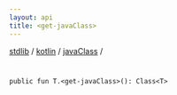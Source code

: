 ```yaml
---
layout: api
title: <get-javaClass>
---
```

[stdlib](../../index.html) / [kotlin](../index.html) / [javaClass](index.html) / [<get-javaClass>](_get-javaClass_.html)

# <get-javaClass>

```
public fun T.<get-javaClass>(): Class<T>
```
